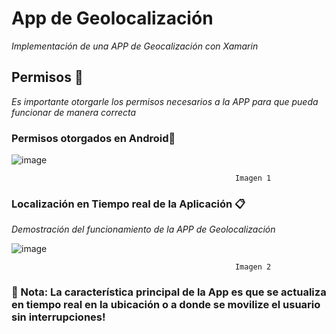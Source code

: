 # App de Geolocalización 

_Implementación de una APP de Geocalización con Xamarin_

## Permisos 🚀

_Es importante otorgarle los permisos necesarios a la APP para que pueda funcionar de manera correcta_




### Permisos otorgados en Android🔧 

![image](https://github.com/Kevin-Galarza77/LocationMaps/assets/85330514/d54565f1-85d6-4247-bb18-68f8e2d8f0a6)


```
                                                  Imagen 1
```

### Localización en Tiempo real de la Aplicación 📋

_Demostración del funcionamiento de la APP de Geolocalización_

![image](https://github.com/Kevin-Galarza77/LocationMaps/assets/85330514/d709f1a7-94d8-41d8-9644-b4d29d826550)


```
                                                  Imagen 2
```




### 📌 Nota: La característica principal de la App es que se actualiza en tiempo real en la ubicación o a donde se movilize el usuario sin interrupciones! 

